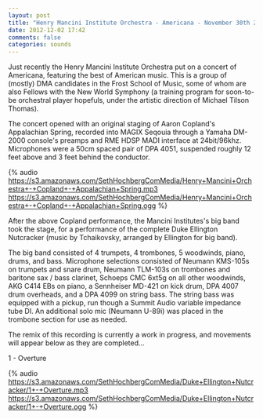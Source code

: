 ```yaml
---
layout: post
title: "Henry Mancini Institute Orchestra - Americana - November 30th 2012"
date: 2012-12-02 17:42
comments: false
categories: sounds
---
```


Just recently the Henry Mancini Institute Orchestra put on a concert of Americana, featuring the best of American music. This is a group of (mostly) DMA candidates in the Frost School of Music, some of whom are also Fellows with the New World Symphony (a training program for soon-to-be orchestral player hopefuls, under the artistic direction of Michael Tilson Thomas). 

The concert opened with an original staging of Aaron Copland's Appalachian Spring, recorded into MAGIX Seqouia through a Yamaha DM-2000 console's preamps and RME HDSP MADI interface at 24bit/96khz. Microphones were a 50cm spaced pair of DPA 4051, suspended roughly 12 feet above and 3 feet behind the conductor. 

{% audio https://s3.amazonaws.com/SethHochbergComMedia/Henry+Mancini+Orchestra+-+Copland+-+Appalachian+Spring.mp3 https://s3.amazonaws.com/SethHochbergComMedia/Henry+Mancini+Orchestra+-+Copland+-+Appalachian+Spring.ogg %}

After the above Copland performance, the Mancini Institutes's big band took the stage, for a performance of the complete Duke Ellington Nutcracker (music by Tchaikovsky, arranged by Ellington for big band). 

The big band consisted of 4 trumpets, 4 trombones, 5 woodwinds, piano, drums, and bass. Microphone selections consisted of Neumann KMS-105s on trumpets and snare drum, Neumann TLM-103s on trombones and baritone sax / bass clarinet, Schoeps CMC 6xt5g on all other woodwinds, AKG C414 EBs on piano, a Sennheiser MD-421 on kick drum, DPA 4007 drum overheads, and a DPA 4099 on string bass. The string bass was equipped with a pickup, run though a Summit Audio variable impedance tube DI. An additional solo mic (Neumann U-89i) was placed in the trombone section for use as needed. 


The remix of this recording is currently a work in progress, and movements will appear below as they are completed...

1 - Overture

{% audio https://s3.amazonaws.com/SethHochbergComMedia/Duke+Ellington+Nutcracker/1+-+Overture.mp3 https://s3.amazonaws.com/SethHochbergComMedia/Duke+Ellington+Nutcracker/1+-+Overture.ogg %}